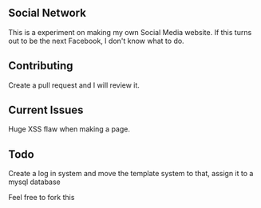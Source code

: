 Social Network
----------------
This is a experiment on making my own Social Media website. If this turns out to be the next Facebook, I don't know what to do.

Contributing
----------------
Create a pull request and I will review it.

Current Issues
----------------
Huge XSS flaw when making a page.

Todo
----------------
Create a log in system and move the template system to that, assign it to a mysql database





Feel free to fork this